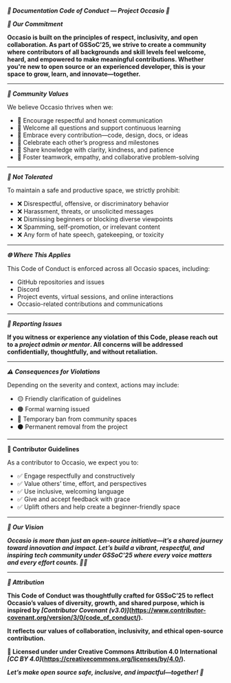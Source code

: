 ***🌟 Documentation Code of Conduct — Project Occasio 🌟***

***💫 Our Commitment***

**Occasio is built on the principles of respect, inclusivity, and open collaboration. As part of GSSoC’25, we strive to create a community where contributors of all backgrounds and skill levels feel welcome, heard, and empowered to make meaningful contributions. Whether you're new to open source or an experienced developer, this is your space to grow, learn, and innovate—together.**

---

***🤝 Community Values***

We believe Occasio thrives when we:
- 💬 Encourage respectful and honest communication
- 🌱 Welcome all questions and support continuous learning
- 🔧 Embrace every contribution—code, design, docs, or ideas
- 🎉 Celebrate each other’s progress and milestones
- 🧠 Share knowledge with clarity, kindness, and patience
- 🤝 Foster teamwork, empathy, and collaborative problem-solving

---

***🚫 Not Tolerated***

To maintain a safe and productive space, we strictly prohibit:
- ❌ Disrespectful, offensive, or discriminatory behavior
- ❌ Harassment, threats, or unsolicited messages
- ❌ Dismissing beginners or blocking diverse viewpoints
- ❌ Spamming, self-promotion, or irrelevant content
- ❌ Any form of hate speech, gatekeeping, or toxicity

---

***🌐 Where This Applies***

This Code of Conduct is enforced across all Occasio spaces, including:
- GitHub repositories and issues
- Discord 
- Project events, virtual sessions, and online interactions
- Occasio-related contributions and communications

---

***🚨 Reporting Issues***

**If you witness or experience any violation of this Code, please reach out to a ***project admin or mentor***. All concerns will be addressed confidentially, thoughtfully, and without retaliation.**

---

***⚠️ Consequences for Violations***

Depending on the severity and context, actions may include:
- 🟡 Friendly clarification of guidelines
- 🟠 Formal warning issued
- 🔴 Temporary ban from community spaces
- ⚫ Permanent removal from the project

---

**📌 Contributor Guidelines**

As a contributor to Occasio, we expect you to:
- ✅ Engage respectfully and constructively
- ✅ Value others’ time, effort, and perspectives
- ✅ Use inclusive, welcoming language
- ✅ Give and accept feedback with grace
- ✅ Uplift others and help create a beginner-friendly space

---

***🌟 Our Vision***

***Occasio is more than just an open-source initiative—it’s a shared journey toward innovation and impact. Let’s build a vibrant, respectful, and inspiring tech community under GSSoC'25 where every voice matters and every effort counts. 🚀✨***

---

***📄 Attribution***

**This Code of Conduct was thoughtfully crafted for GSSoC’25 to reflect Occasio’s values of diversity, growth, and shared purpose, which is inspired by ***[Contributor Covenant (v3.0)]***(https://www.contributor-covenant.org/version/3/0/code_of_conduct/).**    

**It reflects our values of collaboration, inclusivity, and ethical open-source contribution.**

**📌 Licensed under under Creative Commons Attribution 4.0 International ***[CC BY 4.0]***(https://creativecommons.org/licenses/by/4.0/).**

***Let’s make open source safe, inclusive, and impactful—together! 💙***